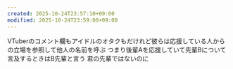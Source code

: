 ```yaml
---
created: 2025-10-24T23:57:10+09:00
modified: 2025-10-24T23:59:00+09:00
---
```


VTuberのコメント欄もアイドルのオタクもだけれど彼らは応援している人からの立場を参照して他人の名前を呼ぶ
つまり後輩Aを応援していて先輩Bについて言及するときはB先輩と言う
君の先輩ではないのに
